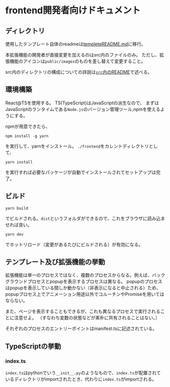 # frontend開発者向けドキュメント

## ディレクトリ

使用したテンプレート自体のreadmeは[templeteREADME.md](./templeteREADME.md)に移行。

本拡張機能の開発者が直接変更を加えるのはsrc内のファイルのみ。
ただし、拡張機能のアイコンは`public/images`のものを差し替えて変更すること。

src内のディレクトリの構成についての詳説は[`src`内のREADME](./src/README.md)で述べる。

## 環境構築

React@TSを使用する。
TS(TypeScript)はJavaScriptの派生なので、
まずはJavaScriptのランタイムである`Node.js`のバージョン管理ツール,npmを使えるようにする。

npmが用意できたら、

```
npm install -g yarn
```

を実行して、yarnをインストール。
`./frontend`をカレントディレクトリとして、

```
yarn install
```
を実行すれば必要なパッケージが自動でインストールされてセットアップは完了。

## ビルド

```
yarn build
```

でビルドされる。`dist`というフォルダができるので、これをブラウザに読み込ませれば良い。

```
yarn dev
```

でホットリロード（変更があるたびにビルドされる）が有効になる。

## テンプレート及び拡張機能の挙動

拡張機能は単一のプロセスではなく、複数のプロセスからなる。例えば、バックグラウンドプロセスとpopupを表示するプロセスは異なる。
popupのプロセスはpopupを表示している間しか動かない（非表示になると中止される）ため、popupプロセス上でアニメーション用途以外でコルーチンやPromiseを用いてはならない。

また、ページを表示することもできるが、これも異なるプロセスで実行されることに注意せよ。
（すなわち変数の状態などが素朴に共有されることはない。）

それぞれのプロセスのエントリーポイントはmanifest.tsに記述されている。

## TypeScriptの挙動

### index.ts

`index.ts`はpythonでいう`__init__.py`のようなもので、`index.ts`が配置されているディレクトリがimportされたとき、代わりに`index.ts`がimportされる。